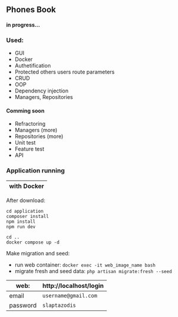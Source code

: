## Phones Book

#### in progress...

### Used:
- GUI
- Docker
- Authetification
- Protected others users route parameters
- CRUD
- OOP
- Dependency injection
- Managers, Repositories

#### Comming soon
- Refractoring
- Managers (more)
- Repositories (more)
- Unit test
- Feature test
- API

### Application running

with Docker |
------------|

After download:
```
cd application
composer install
npm install
npm run dev

cd ..
docker compose up -d
```
Make migration and seed:
- run web container:
`docker exec -it web_image_name bash`
- migrate fresh and seed data: 
`php artisan migrate:fresh --seed`

web:| http://localhost/login |
----|------------------------|
email|`username@gmail.com`|
password|`slaptazodis`|






